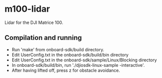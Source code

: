 # m100-lidar
Lidar for the DJI Matrice 100.

## Compilation and running
- Run 'make' from onboard-sdk/build directory.
- Edit UserConfig.txt in the onboard-sdk/build/bin directory
- Edit UserConfig.txt in the onboard-sdk/sample/Linux/Blocking directory
- In onboard-sdk/build/bin, run './djiosdk-linux-sample -interactive'.
- After having lifted off, press z for obstacle avoidance.
